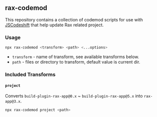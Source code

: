## rax-codemod

This repository contains a collection of codemod scripts for use with [JSCodeshift](https://github.com/facebook/jscodeshift) that help update Rax related project.

### Usage

```bash
npx rax-codemod <transform> <path> <...options>
```

- `transform` - name of transform, see available transforms below.
- `path` - files or directory to transform, default value is current dir.

### Included Transforms

#### `project`

Converts `build-plugin-rax-app@0.x` ~ `build-plugin-rax-app@5.x` into `rax-app@3.x`.

```bash
npx rax-codemod project <path>
```
